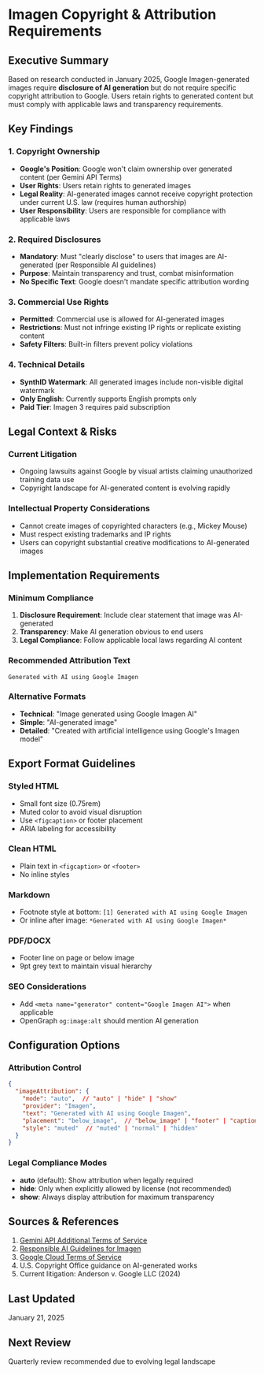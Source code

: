 # Imagen Copyright & Attribution Requirements

## Executive Summary

Based on research conducted in January 2025, Google Imagen-generated images require **disclosure of AI generation** but do not require specific copyright attribution to Google. Users retain rights to generated content but must comply with applicable laws and transparency requirements.

## Key Findings

### 1. Copyright Ownership
- **Google's Position**: Google won't claim ownership over generated content (per Gemini API Terms)
- **User Rights**: Users retain rights to generated images
- **Legal Reality**: AI-generated images cannot receive copyright protection under current U.S. law (requires human authorship)
- **User Responsibility**: Users are responsible for compliance with applicable laws

### 2. Required Disclosures
- **Mandatory**: Must "clearly disclose" to users that images are AI-generated (per Responsible AI guidelines)
- **Purpose**: Maintain transparency and trust, combat misinformation
- **No Specific Text**: Google doesn't mandate specific attribution wording

### 3. Commercial Use Rights
- **Permitted**: Commercial use is allowed for AI-generated images
- **Restrictions**: Must not infringe existing IP rights or replicate existing content
- **Safety Filters**: Built-in filters prevent policy violations

### 4. Technical Details
- **SynthID Watermark**: All generated images include non-visible digital watermark
- **Only English**: Currently supports English prompts only
- **Paid Tier**: Imagen 3 requires paid subscription

## Legal Context & Risks

### Current Litigation
- Ongoing lawsuits against Google by visual artists claiming unauthorized training data use
- Copyright landscape for AI-generated content is evolving rapidly

### Intellectual Property Considerations
- Cannot create images of copyrighted characters (e.g., Mickey Mouse)
- Must respect existing trademarks and IP rights
- Users can copyright substantial creative modifications to AI-generated images

## Implementation Requirements

### Minimum Compliance
1. **Disclosure Requirement**: Include clear statement that image was AI-generated
2. **Transparency**: Make AI generation obvious to end users
3. **Legal Compliance**: Follow applicable local laws regarding AI content

### Recommended Attribution Text
```
Generated with AI using Google Imagen
```

### Alternative Formats
- **Technical**: "Image generated using Google Imagen AI"
- **Simple**: "AI-generated image"
- **Detailed**: "Created with artificial intelligence using Google's Imagen model"

## Export Format Guidelines

### Styled HTML
- Small font size (0.75rem)
- Muted color to avoid visual disruption
- Use `<figcaption>` or footer placement
- ARIA labeling for accessibility

### Clean HTML
- Plain text in `<figcaption>` or `<footer>`
- No inline styles

### Markdown
- Footnote style at bottom: `[1] Generated with AI using Google Imagen`
- Or inline after image: `*Generated with AI using Google Imagen*`

### PDF/DOCX
- Footer line on page or below image
- 9pt grey text to maintain visual hierarchy

### SEO Considerations
- Add `<meta name="generator" content="Google Imagen AI">` when applicable
- OpenGraph `og:image:alt` should mention AI generation

## Configuration Options

### Attribution Control
```json
{
  "imageAttribution": {
    "mode": "auto",  // "auto" | "hide" | "show"
    "provider": "Imagen",
    "text": "Generated with AI using Google Imagen",
    "placement": "below_image",  // "below_image" | "footer" | "caption"
    "style": "muted"  // "muted" | "normal" | "hidden"
  }
}
```

### Legal Compliance Modes
- **auto** (default): Show attribution when legally required
- **hide**: Only when explicitly allowed by license (not recommended)
- **show**: Always display attribution for maximum transparency

## Sources & References

1. [Gemini API Additional Terms of Service](https://ai.google.dev/terms)
2. [Responsible AI Guidelines for Imagen](https://cloud.google.com/vertex-ai/generative-ai/docs/image/responsible-ai-imagen)
3. [Google Cloud Terms of Service](https://cloud.google.com/terms)
4. U.S. Copyright Office guidance on AI-generated works
5. Current litigation: Anderson v. Google LLC (2024)

## Last Updated
January 21, 2025

## Next Review
Quarterly review recommended due to evolving legal landscape